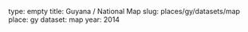 type: empty
title: Guyana / National Map
slug: places/gy/datasets/map
place: gy
dataset: map
year: 2014
